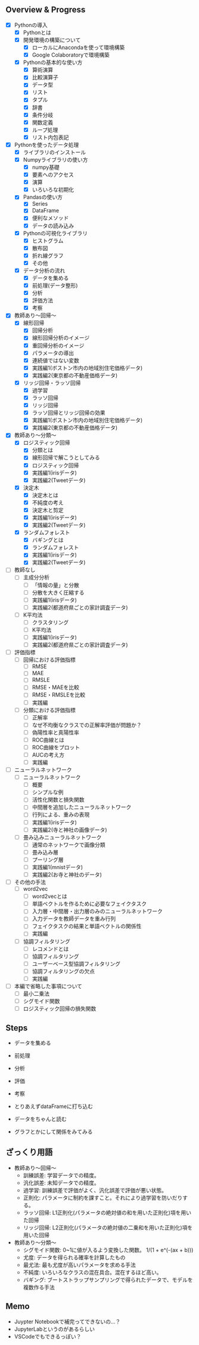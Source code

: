 ## Overview & Progress

- [x] Pythonの導入
  - [x] Pythonとは
  - [x] 開発環境の構築について
    - [x] ローカルにAnacondaを使って環境構築
    - [x] Google Colaboratoryで環境構築
  - [x] Pythonの基本的な使い方
    - [x] 算術演算
    - [x] 比較演算子
    - [x] データ型
    - [x] リスト
    - [x] タプル
    - [x] 辞書
    - [x] 条件分岐
    - [x] 関数定義
    - [x] ループ処理
    - [x] リスト内包表記
- [x] Pythonを使ったデータ処理
  - [x] ライブラリのインストール
  - [x] Numpyライブラリの使い方
    - [x] numpy基礎
    - [x] 要素へのアクセス
    - [x] 演算
    - [x] いろいろな初期化
  - [x] Pandasの使い方
    - [x] Series
    - [x] DataFrame
    - [x] 便利なメソッド
    - [x] データの読み込み
  - [x] Pythonの可視化ライブラリ
    - [x] ヒストグラム
    - [x] 散布図
    - [x] 折れ線グラフ
    - [x] その他
  - [x] データ分析の流れ
    - [x] データを集める
    - [x] 前処理(データ整形)
    - [x] 分析
    - [x] 評価方法
    - [x] 考察
- [x] 教師あり〜回帰〜
  - [x] 線形回帰
    - [x] 回帰分析
    - [x] 線形回帰分析のイメージ
    - [x] 重回帰分析のイメージ
    - [x] パラメータの導出
    - [x] 連続値ではない変数
    - [x] 実践編1(ボストン市内の地域別住宅価格データ)
    - [x] 実践編2(東京都の不動産価格データ)
  - [x] リッジ回帰・ラッソ回帰
    - [x] 過学習
    - [x] ラッソ回帰
    - [x] リッジ回帰
    - [x] ラッソ回帰とリッジ回帰の効果
    - [x] 実践編1(ボストン市内の地域別住宅価格データ)
    - [x] 実践編2(東京都の不動産価格データ)
- [x] 教師あり〜分類〜
  - [x] ロジスティック回帰
    - [x] 分類とは
    - [x] 線形回帰で解こうとしてみる
    - [x] ロジスティック回帰
    - [x] 実践編1(irisデータ)
    - [x] 実践編2(Tweetデータ)
  - [x] 決定木
    - [x] 決定木とは
    - [x] 不純度の考え
    - [x] 決定木と剪定
    - [x] 実践編1(irisデータ)
    - [x] 実践編2(Tweetデータ)
  - [x] ランダムフォレスト
    - [x] バギングとは
    - [x] ランダムフォレスト
    - [x] 実践編1(irisデータ)
    - [x] 実践編2(Tweetデータ)
- [ ] 教師なし
  - [ ] 主成分分析
    - [ ] 「情報の量」と分散
    - [ ] 分散を大きく圧縮する
    - [ ] 実践編1(irisデータ)
    - [ ] 実践編2(都道府県ごとの家計調査データ)
  - [ ] K平均法
    - [ ] クラスタリング
    - [ ] K平均法
    - [ ] 実践編1(irisデータ)
    - [ ] 実践編2(都道府県ごとの家計調査データ)
- [ ] 評価指標
  - [ ] 回帰における評価指標
    - [ ] RMSE
    - [ ] MAE
    - [ ] RMSLE
    - [ ] RMSE・MAEを比較
    - [ ] RMSE・RMSLEを比較
    - [ ] 実践編
  - [ ] 分類における評価指標
    - [ ] 正解率
    - [ ] なぜ不均衡なクラスでの正解率評価が問題か？
    - [ ] 偽陽性率と真陽性率
    - [ ] ROC曲線とは
    - [ ] ROC曲線をプロット
    - [ ] AUCの考え方
    - [ ] 実践編
- [ ] ニューラルネットワーク
  - [ ] ニューラルネットワーク
    - [ ] 概要
    - [ ] シンプルな例
    - [ ] 活性化関数と損失関数
    - [ ] 中間層を追加したニューラルネットワーク
    - [ ] 行列による、重みの表現
    - [ ] 実践編1(irisデータ)
    - [ ] 実践編2(寺と神社の画像データ)
  - [ ] 畳み込みニューラルネットワーク
    - [ ] 通常のネットワークで画像分類
    - [ ] 畳み込み層
    - [ ] プーリング層
    - [ ] 実践編1(mnistデータ)
    - [ ] 実践編2(お寺と神社のデータ)
- [ ] その他の手法
  - [ ] word2vec
    - [ ] word2vecとは
    - [ ] 単語ベクトルを作るために必要なフェイクタスク
    - [ ] 入力層・中間層・出力層のみのニューラルネットワーク
    - [ ] 入力データを教師データを重み行列
    - [ ] フェイクタスクの結果と単語ベクトルの関係性
    - [ ] 実践編
  - [ ] 協調フィルタリング
    - [ ] レコメンドとは
    - [ ] 協調フィルタリング
    - [ ] ユーザーベース型協調フィルタリング
    - [ ] 協調フィルタリングの欠点
    - [ ] 実践編
- [ ] 本編で省略した事項について
  - [ ] 最小二乗法
  - [ ] シグモイド関数
  - [ ] ロジスティック回帰の損失関数

## Steps

- データを集める
- 前処理
- 分析
- 評価
- 考察

- とりあえずdataFrameに打ち込む
- データをちゃんと読む
- グラフとかにして関係をみてみる

## ざっくり用語

- 教師あり〜回帰〜
  - 訓練誤差: 学習データでの精度。
  - 汎化誤差: 未知データでの精度。
  - 過学習: 訓練誤差で評価がよく、汎化誤差で評価が悪い状態。
  - 正則化: パラメータに制約を課すこと。それにより過学習を防いだりする。
  - ラッソ回帰: L1正則化(パラメータの絶対値の和を用いた正則化)項を用いた回帰
  - リッジ回帰: L2正則化(パラメータの絶対値の二乗和を用いた正則化)項を用いた回帰
- 教師あり〜分類〜
  - シグモイド関数: 0~1に値が入るよう変換した関数。 1/(1 + e^(-(ax + b)))
  - 尤度: データを得られる確率を計算したもの
  - 最尤法: 最も尤度が高いパラメータを求める手法
  - 不純度: いろいろなクラスの混在具合。混在するほど高い。
  - バギング: ブートストラップサンプリングで得られたデータで、モデルを複数作る手法

## Memo

- Juypter Notebookで補完ってできないの...？
- JupyterLabというのがあるらしい
- VSCodeでもできるっぽい？
